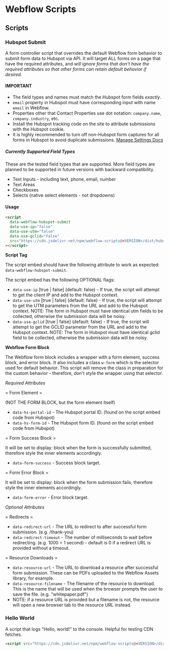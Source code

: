 # Webflow Scripts

## Scripts

### Hubspot Submit

A form controller script that overrides the default Webflow form behavior to
submit form data to Hubspot via API. It will target ALL forms on a page that
have the required attributes, and _will ignore forms that don't have the
required attributes so that other forms can retain default behavior if desired_.

#### IMPORTANT

- The field types and names must match the Hubspot form fields _exactly_.
- `email` property in Hubspot must have corresponding input with name `email` in
  Webflow.
- Properties other that Contact Properties use dot notation: `company.name`,
  `company.industry`, etc.
- Install the Hubspot tracking code on the site to attribute submissions with
  the Hubspot cookie.
- It is highly recommended to turn off non-Hubspot form captures for all forms
  in Hubspot to avoid duplicate submissions.
  [Manage Settings Docs](https://knowledge.hubspot.com/forms/use-non-hubspot-forms#enable-or-disable-non-hubspot-forms)

##### Currently Supported Field Types

These are the tested field types that are supported. More field types are
planned to be supported in future versions with backward compatibility.

- Text Inputs - including text, phone, email, number
- Text Areas
- Checkboxes
- Selects (native select elements - not dropdowns)

#### Usage

```html
<script
  data-webflow-hubspot-submit
  data-use-ip="false"
  data-use-utm="false"
  data-use-gclid="false"
  src="https://cdn.jsdelivr.net/npm/webflow-scripts@<VERSION>/dist/hubspot-submit/index.js"
></script>
```

**Script Tag**

The script embed should have the following attribute to work as expected:
`data-webflow-hubspot-submit`.

The script embed has the following OPTIONAL flags:

- `data-use-ip` [true | false] (default: false) - If true, the script will
  attempt to get the client IP and add to the Hubspot context.
- `data-use-utm` [true | false] (default: false) - If true, the script will
  attempt to get the UTM parameters from the URL and add to the Hubspot context.
  NOTE: The form in Hubspot must have identical utm fields to be collected,
  otherwise the submission data will be noisy.
- `data-use-gclid` [true | false] (default: false) - If true, the script will
  attempt to get the GCLID parameter from the URL and add to the Hubspot
  context. NOTE: The form in Hubspot must have identical gclid field to be
  collected, otherwise the submission data will be noisy.

**Webflow Form Block**

The Webflow form block includes a wrapper with a form element, success block,
and error block. It also includes a class `w-form` which is the selector used
for default behavior. This script will remove the class in preparation for the
custom behavior - therefore, don't style the wrapper using that selector.

_Required Attributes_

= Form Element =

(NOT THE FORM BLOCK, but the form element itself)

- `data-hs-portal-id` - The Hubspot portal ID. (found on the script embed code
  from Hubspot)
- `data-hs-form-id` - The Hubspot form ID. (found on the script embed code from
  Hubspot)

= Form Success Block =

It will be set to display: block when the form is successfully submitted,
therefore style the inner elements accordingly.

- `data-form-success` - Success block target.

= Form Error Block =

It will be set to display: block when the form submission fails, therefore style
the inner elements accordingly.

- `data-form-error` - Error block target.

_Optional Attributes_

= Redirects =

- `data-redirect-url` - The URL to redirect to after successful form submission.
  (e.g. /thank-you)
- `data-redirect-timeout` - The number of milliseconds to wait before
  redirecting. (e.g. 1000 = 1 second) - default is 0 if a redirect URL is
  provided without a timeout.

= Resource Downloads =

- `data-resource-url` - The URL to download a resource after successful form
  submission. These can be PDFs uploaded to the Webflow Assets library, for
  example.
- `data-resource-filename` - The filename of the resource to download. This is
  the name that will be used when the browser prompts the user to save the file.
  (e.g. "whitepaper.pdf")
- NOTE: if a resource URL is provided but a filename is not, the resource will
  open a new browser tab to the resource URL instead.

### Hello World

A script that logs "Hello, world!" to the console. Helpful for testing CDN
fetches.

```html
<script src="https://cdn.jsdelivr.net/npm/webflow-scripts@<VERSION>/dist/hello-world/index.js"></script>
```
